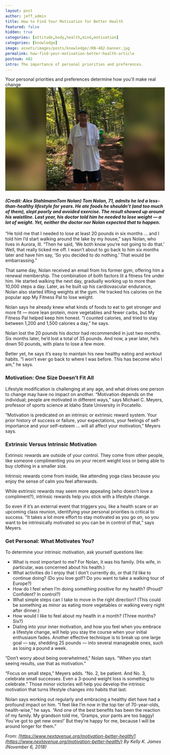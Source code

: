 ```yaml
---
layout: post
author: jeff_admin
title: How to Find Your Motivation for Better Health
featured: false
hidden: true
categories: [attitude,body,health,mind,motivation]
categories: [knowledge]
image: assets/images/posts/knowledge//KN-482-banner.jpg
permalink: how-find-your-motivation-better-health-article
postnum: 482
intro: The importance of personal priorities and preferences.
---
```

Your personal priorities and preferences determine how you'll make real change
![Find-Your-Motivation-for-Better-Health](assets/images/posts/knowledge/KN-482-insert-01.jpg)

#### _(Credit: Alex StahlmannTom Nolan) Tom Nolan, 71, admits he led a less-than-healthy lifestyle for years. He ate foods he shouldn’t (and too much of them), slept poorly and avoided exercise. The result showed up around his waistline. Last year, his doctor told him he needed to lose weight — a lot of weight. Yet, neither the doctor nor Nolan expected that to happen._

“He told me that I needed to lose at least 20 pounds in six months … and I told him I’d start walking around the lake by my house,” says Nolan, who lives in Aurora, Ill. “Then he said, ‘We both know you’re not going to do that.’ Well, that really ticked me off. I wasn’t about to go back to him six months later and have him say, ‘So you decided to do nothing.’ That would be embarrassing.”

That same day, Nolan received an email from his former gym, offering him a renewal membership. The combination of both factors lit a fitness fire under him. He started walking the next day, gradually working up to more than 10,000 steps a day. Later, as he built up his cardiovascular endurance, Nolan also started lifting weights at the gym. He tracked his calories on the popular app My Fitness Pal to lose weight.

Nolan says he already knew what kinds of foods to eat to get stronger and more fit — more lean protein, more vegetables and fewer carbs, but My Fitness Pal helped keep him honest. “I counted calories, and tried to stay between 1,200 and 1,500 calories a day,” he says.

Nolan lost the 20 pounds his doctor had recommended in just two months. Six months later, he’d lost a total of 35 pounds. And now, a year later, he’s down 50 pounds, with plans to lose a few more.

Better yet, he says it’s easy to maintain his new healthy eating and workout habits. “I won’t ever go back to where I was before. This has become who I am,” he says.

### Motivation: One Size Doesn’t Fit All
Lifestyle modification is challenging at any age, and what drives one person to change may have no impact on another. “Motivation depends on the individual; people are motivated in different ways,” says Michael C. Meyers, professor of sports science at Idaho State University in Pocatello.

“Motivation is predicated on an intrinsic or extrinsic reward system. Your prior history of success or failure, your expectations, your feelings of self-importance and your self-esteem … will all affect your motivation,” Meyers says.

### Extrinsic Versus Intrinsic Motivation
Extrinsic rewards are outside of your control. They come from other people, like someone complimenting you on your recent weight loss or being able to buy clothing in a smaller size.

Intrinsic rewards come from inside, like attending yoga class because you enjoy the sense of calm you feel afterwards.

While extrinsic rewards may seem more appealing (who doesn’t love a compliment?), intrinsic rewards help you stick with a lifestyle change.

So even if it’s an external event that triggers you, like a health scare or an upcoming class reunion, identifying your personal priorities is critical to success. “It takes a lot more effort to stay motivated as you go on, so you want to be intrinsically motivated so you can be in control of that,” says Meyers.

### Get Personal: What Motivates You?
To determine your intrinsic motivation, ask yourself questions like:

* What is most important to me? For Nolan, it was his family. (His wife, in particular, was concerned about his health.)
* What activities do I enjoy that I don’t currently do, or that I’d like to continue doing? (Do you love golf? Do you want to take a walking tour of Europe?)
* How do I feel when I’m doing something positive for my health? (Proud? Confident? In control?)
* What simple steps can I take to move in the right direction? (This could be something as minor as eating more vegetables or walking every night after dinner.)
* How would I like to feel about my health in a month? (Three months? Six?)
* Dialing into your inner motivation, and how you feel when you embrace a lifestyle change, will help you stay the course when your initial enthusiasm fades. Another effective technique is to break up one large goal — say, shedding 25 pounds — into several manageable ones, such as losing a pound a week.

“Don’t worry about being overwhelmed,” Nolan says. “When you start seeing results, use that as motivation.”

“Focus on small steps,” Meyers adds. “No. 2, be patient. And No. 3, celebrate small successes. Even a 3-pound weight loss is something to celebrate.” Those minor victories will help you develop the intrinsic motivation that turns lifestyle changes into habits that last.

Nolan says working out regularly and embracing a healthy diet have had a profound impact on him. “I feel like I’m now in the top tier of 70-year-olds, health-wise,” he says. “And one of the best benefits has been the reaction of my family. My grandson told me, ‘Gramps, your pants are too baggy! You’ve got to get new ones!’ But they’re happy for me, because I will be around longer for them.”

_From: [https://www.nextavenue.org/motivation-better-health/](https://www.nextavenue.org/motivation-better-health/) By Kelly K. James (November 6, 2018)_
